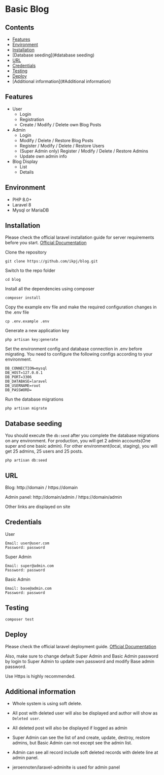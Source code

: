 # Basic Blog

## Contents

- [Features](#Features)
- [Environment](#environment)
- [Installation](#installation)
- [Database seeding](#database seeding)
- [URL](#url)
- [Credentials](#credentials)
- [Testing](#testing)
- [Deploy](#deploy)
- [Additional information](#Additional information)

## Features

+ User
    + Login
    + Registration
    + Create / Modify / Delete own Blog Posts
+ Admin
    + Login
    + Modify / Delete / Restore Blog Posts
    + Register / Modify / Delete / Restore Users
    + (Super Admin only) Register / Modify / Delete / Restore Admins
    + Update own admin info
+ Blog Display
    + List
    + Details

## Environment

+ PHP 8.0+
+ Laravel 8
+ Mysql or MariaDB

## Installation

Please check the official laravel installation guide for server requirements before you start. [Official Documentation](https://laravel.com/docs/8.x/deployment#server-requirements)

Clone the repository

```
git clone https://github.com/ikpj/blog.git
```

Switch to the repo folder

```
cd blog
```

Install all the dependencies using composer

```
composer install
```

Copy the example env file and make the required configuration changes in the .env file

```
cp .env.example .env
```

Generate a new application key

```
php artisan key:generate
```

Set the environment config and database connection in .env before migrating. You need to configure the following configs according to your environment.

```
DB_CONNECTION=mysql
DB_HOST=127.0.0.1
DB_PORT=3306
DB_DATABASE=laravel
DB_USERNAME=root
DB_PASSWORD=
```

Run the database migrations

```
php artisan migrate
```

## Database seeding

You should execute the `db:seed` after you complete the database migrations on any environment. For production, you will get 2 admin accounts(One super and one basic admin). For other environment(local, staging), you will get 25 admins, 25 users and 25 posts.

```
php artisan db:seed
```

## URL

Blog: http://domain / https://domain

Admin panel: http://domain/admin / https://domain/admin

Other links are displayed on site

## Credentials

User
```
Email: user@user.com
Password: password
```

Super Admin
```
Email: super@admin.com
Password: password
```

Basic Admin
```
Email: base@admin.com
Password: password
```

## Testing

```
composer test
```

## Deploy

Please check the official laravel deployment guide. [Official Documentation](https://laravel.com/docs/8.x/deployment)

Also, make sure to change default Super Admin and Basic Admin password by login to Super Admin to update own password and modify Base admin password.

Use Https is highly recommended.

## Additional information

+ Whole system is using soft delete.

+ All post with deleted user will also be displayed and author will show as `Deleted user`.

+ All deleted post will also be displayed if logged as admin

+ Super Admin can see the list of and create, update, destroy, restore admins, but Basic Admin can not except see the admin list.

+ Admin can see all record include soft deleted records with delete line at admin panel.

+ jeroennoten/laravel-adminlte is used for admin panel
